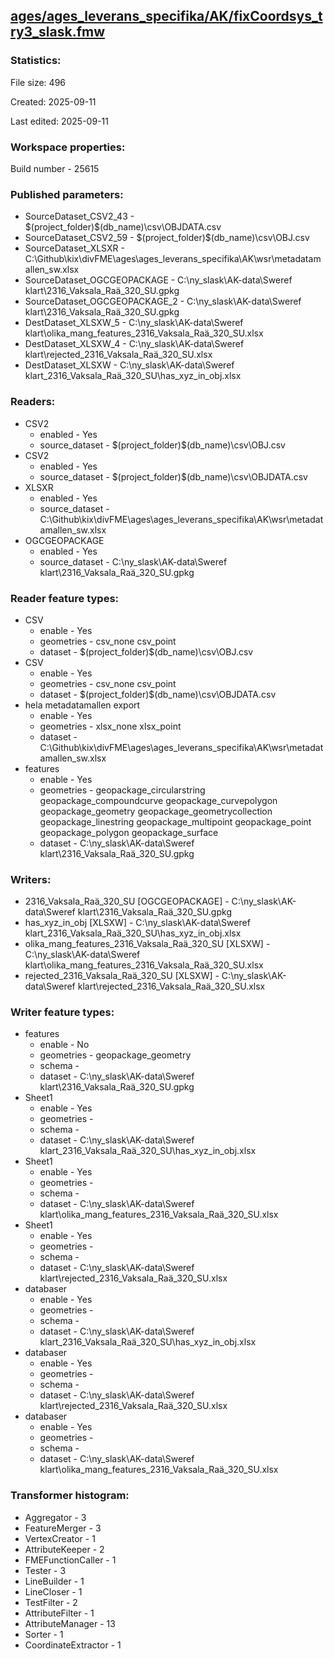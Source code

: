 ﻿## [ages/ages_leverans_specifika/AK/fixCoordsys_try3_slask.fmw](https://github.com/kicki58/kix_working_dir/blob/master/ages/ages_leverans_specifika/AK/fixCoordsys_try3_slask.fmw)

### Statistics:
File size: 496

Created: 2025-09-11

Last edited: 2025-09-11


### Workspace properties:
Build number    - 25615

### Published parameters:
*  SourceDataset_CSV2_43    -   $(project_folder)\$(db_name)\csv\OBJDATA.csv
*  SourceDataset_CSV2_59    -   $(project_folder)\$(db_name)\csv\OBJ.csv
*  SourceDataset_XLSXR    -   C:\Github\kix\divFME\ages\ages_leverans_specifika\AK\wsr\metadatamallen_sw.xlsx
*  SourceDataset_OGCGEOPACKAGE    -   C:\ny_slask\AK-data\Sweref klart\2316_Vaksala_Raä_320_SU.gpkg
*  SourceDataset_OGCGEOPACKAGE_2    -   C:\ny_slask\AK-data\Sweref klart\2316_Vaksala_Raä_320_SU.gpkg
*  DestDataset_XLSXW_5    -   C:\ny_slask\AK-data\Sweref klart\olika_mang_features_2316_Vaksala_Raä_320_SU.xlsx
*  DestDataset_XLSXW_4    -   C:\ny_slask\AK-data\Sweref klart\rejected_2316_Vaksala_Raä_320_SU.xlsx
*  DestDataset_XLSXW    -   C:\ny_slask\AK-data\Sweref klart_2316_Vaksala_Raä_320_SU\has_xyz_in_obj.xlsx

### Readers:
*  CSV2
    * enabled    -  Yes
    * source_dataset    -   $(project_folder)\$(db_name)\csv\OBJ.csv
*  CSV2
    * enabled    -  Yes
    * source_dataset    -   $(project_folder)\$(db_name)\csv\OBJDATA.csv
*  XLSXR
    * enabled    -  Yes
    * source_dataset    -   C:\Github\kix\divFME\ages\ages_leverans_specifika\AK\wsr\metadatamallen_sw.xlsx
*  OGCGEOPACKAGE
    * enabled    -  Yes
    * source_dataset    -   C:\ny_slask\AK-data\Sweref klart\2316_Vaksala_Raä_320_SU.gpkg

### Reader feature types:
*  CSV
    * enable - Yes
    * geometries - csv_none csv_point
    * dataset - $(project_folder)\$(db_name)\csv\OBJ.csv
*  CSV
    * enable - Yes
    * geometries - csv_none csv_point
    * dataset - $(project_folder)\$(db_name)\csv\OBJDATA.csv
*  hela metadatamallen export
    * enable - Yes
    * geometries - xlsx_none xlsx_point
    * dataset - C:\Github\kix\divFME\ages\ages_leverans_specifika\AK\wsr\metadatamallen_sw.xlsx
*  features
    * enable - Yes
    * geometries - geopackage_circularstring geopackage_compoundcurve geopackage_curvepolygon geopackage_geometry geopackage_geometrycollection geopackage_linestring geopackage_multipoint geopackage_point geopackage_polygon geopackage_surface
    * dataset - C:\ny_slask\AK-data\Sweref klart\2316_Vaksala_Raä_320_SU.gpkg


### Writers:
*  2316_Vaksala_Raä_320_SU [OGCGEOPACKAGE]    -   C:\ny_slask\AK-data\Sweref klart\2316_Vaksala_Raä_320_SU.gpkg
*  has_xyz_in_obj [XLSXW]    -   C:\ny_slask\AK-data\Sweref klart_2316_Vaksala_Raä_320_SU\has_xyz_in_obj.xlsx
*  olika_mang_features_2316_Vaksala_Raä_320_SU [XLSXW]    -   C:\ny_slask\AK-data\Sweref klart\olika_mang_features_2316_Vaksala_Raä_320_SU.xlsx
*  rejected_2316_Vaksala_Raä_320_SU [XLSXW]    -   C:\ny_slask\AK-data\Sweref klart\rejected_2316_Vaksala_Raä_320_SU.xlsx

### Writer feature types:
*  features
    * enable - No
    * geometries - geopackage_geometry
    * schema - 
    * dataset - C:\ny_slask\AK-data\Sweref klart\2316_Vaksala_Raä_320_SU.gpkg
*  Sheet1
    * enable - Yes
    * geometries - 
    * schema - 
    * dataset - C:\ny_slask\AK-data\Sweref klart_2316_Vaksala_Raä_320_SU\has_xyz_in_obj.xlsx
*  Sheet1
    * enable - Yes
    * geometries - 
    * schema - 
    * dataset - C:\ny_slask\AK-data\Sweref klart\olika_mang_features_2316_Vaksala_Raä_320_SU.xlsx
*  Sheet1
    * enable - Yes
    * geometries - 
    * schema - 
    * dataset - C:\ny_slask\AK-data\Sweref klart\rejected_2316_Vaksala_Raä_320_SU.xlsx
*  databaser
    * enable - Yes
    * geometries - 
    * schema - 
    * dataset - C:\ny_slask\AK-data\Sweref klart_2316_Vaksala_Raä_320_SU\has_xyz_in_obj.xlsx
*  databaser
    * enable - Yes
    * geometries - 
    * schema - 
    * dataset - C:\ny_slask\AK-data\Sweref klart\rejected_2316_Vaksala_Raä_320_SU.xlsx
*  databaser
    * enable - Yes
    * geometries - 
    * schema - 
    * dataset - C:\ny_slask\AK-data\Sweref klart\olika_mang_features_2316_Vaksala_Raä_320_SU.xlsx

### Transformer histogram:
*  Aggregator    -   3
*  FeatureMerger    -   3
*  VertexCreator    -   1
*  AttributeKeeper    -   2
*  FMEFunctionCaller    -   1
*  Tester    -   3
*  LineBuilder    -   1
*  LineCloser    -   1
*  TestFilter    -   2
*  AttributeFilter    -   1
*  AttributeManager    -   13
*  Sorter    -   1
*  CoordinateExtractor    -   1

